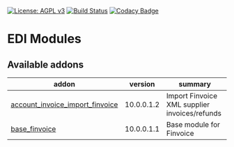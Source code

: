 [![License: AGPL v3](https://img.shields.io/badge/License-AGPL%20v3-blue.svg)](https://www.gnu.org/licenses/agpl-3.0)
[![Build Status](https://travis-ci.org/Tawasta/edi.svg?branch=10.0)](https://travis-ci.org/Tawasta/edi)
[![Codacy Badge](https://api.codacy.com/project/badge/Grade/8f089679fb61489a895683e71ca77f8b)](https://www.codacy.com/app/Tawasta/edi?utm_source=github.com&amp;utm_medium=referral&amp;utm_content=Tawasta/edi&amp;utm_campaign=Badge_Grade)

EDI Modules
===========

[//]: # (addons)

Available addons
----------------
addon | version | summary
--- | --- | ---
[account_invoice_import_finvoice](account_invoice_import_finvoice/) | 10.0.0.1.2 | Import Finvoice XML supplier invoices/refunds
[base_finvoice](base_finvoice/) | 10.0.0.1.1 | Base module for Finvoice

[//]: # (end addons)
